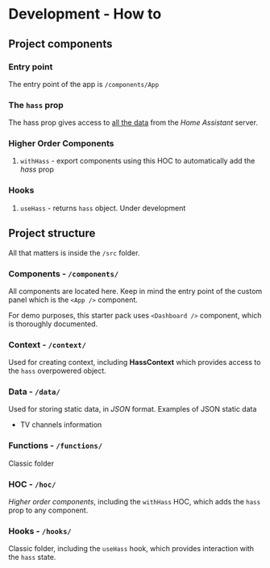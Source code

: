 # Development - How to

## Project components

### Entry point

The entry point of the app is `/components/App`

### The `hass` prop

The hass prop gives access to [all the data](https://developers.home-assistant.io/docs/frontend/data/) from the _Home Assistant_ server.

### Higher Order Components

1. `withHass` - export components using this HOC to automatically add the _hass_ prop

### Hooks

1. `useHass` - returns `hass` object. Under development

## Project structure

All that matters is inside the `/src` folder.

### Components - `/components/`

All components are located here. Keep in mind the entry point of the custom panel which is the `<App />` component.

For demo purposes, this starter pack uses `<Dashboard />` component, which is thoroughly documented.

### Context - `/context/`

Used for creating context, including **HassContext** which provides access to the `hass` overpowered object.

### Data - `/data/`

Used for storing static data, in _JSON_ format. Examples of JSON static data

* TV channels information

### Functions - `/functions/`

Classic folder

### HOC - `/hoc/`

_Higher order components_, including the `withHass` HOC, which adds the `hass` prop to any component.

### Hooks - `/hooks/`

Classic folder, including the `useHass` hook, which provides interaction with the `hass` state.
